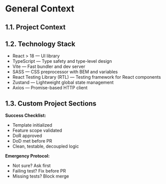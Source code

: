 # General Context

## 1.1. Project Context

## 1.2. Technology Stack

- React > 18 — UI library
- TypeScript — Type safety and type-level design
- Vite — Fast bundler and dev server
- SASS — CSS preprocessor with BEM and variables
- React Testing Library (RTL) — Testing framework for React components
- Zustand — Lightweight global state management
- Axios — Promise-based HTTP client

## 1.3. Custom Project Sections

**Success Checklist:**

- Template initialized
- Feature scope validated
- DoR approved
- DoD met before PR
- Clean, testable, decoupled logic

**Emergency Protocol:**

- Not sure? Ask first
- Failing test? Fix before PR
- Missing tests? Block merge
